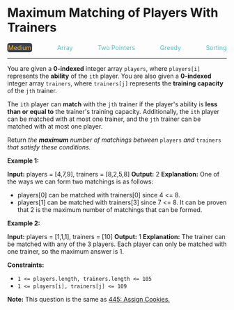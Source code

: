 # Maximum Matching of Players With Trainers

<div style="display: flex; justify-content: space-between; align-items: center">
<div style="color: #fac31d;
padding: 2px; background-color: #3a3f4b; border-radius: 5px;">Medium</div>
<div style="color: #46c6c2">Array</div>
<div style="color: #46c6c2">Two Pointers</div>
<div style="color: #46c6c2">Greedy</div>
<div style="color: #46c6c2">Sorting</div>
</div>

---

You are given a **0-indexed** integer array `players`, where `players[i]` represents the **ability** of the `ith` player. You are also given a **0-indexed** integer array `trainers`, where `trainers[j]` represents the **training capacity** of the `jth` trainer.

The `ith` player can **match** with the `jth` trainer if the player's ability is **less than or equal to** the trainer's training capacity. Additionally, the `ith` player can be matched with at most one trainer, and the `jth` trainer can be matched with at most one player.

Return _the **maximum** number of matchings between_ `players` _and_ `trainers` _that satisfy these conditions._

**Example 1:**

**Input:** players = \[4,7,9\], trainers = \[8,2,5,8\]
**Output:** 2
**Explanation:**
One of the ways we can form two matchings is as follows:
- players\[0\] can be matched with trainers\[0\] since 4 <= 8.
- players\[1\] can be matched with trainers\[3\] since 7 <= 8.
It can be proven that 2 is the maximum number of matchings that can be formed.

**Example 2:**

**Input:** players = \[1,1,1\], trainers = \[10\]
**Output:** 1
**Explanation:**
The trainer can be matched with any of the 3 players.
Each player can only be matched with one trainer, so the maximum answer is 1.

**Constraints:**

*   `1 <= players.length, trainers.length <= 105`
*   `1 <= players[i], trainers[j] <= 109`

**Note:** This question is the same as [445: Assign Cookies.](https://leetcode.com/problems/assign-cookies/description/)